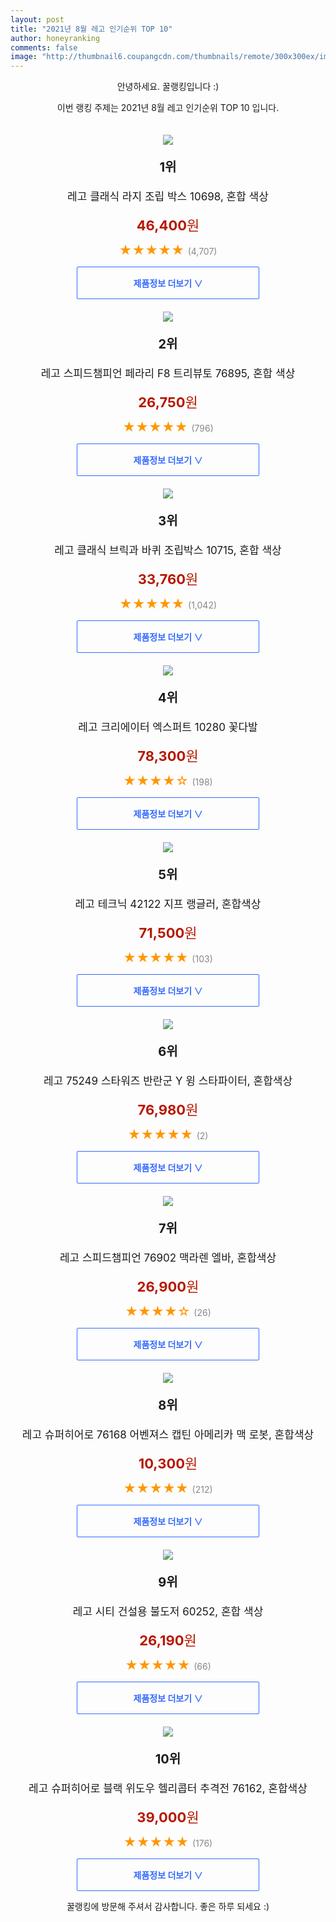 ```yaml
--- 
layout: post 
title: "2021년 8월 레고 인기순위 TOP 10" 
author: honeyranking 
comments: false 
image: "http://thumbnail6.coupangcdn.com/thumbnails/remote/300x300ex/image/retail/images/332965234726282-df5a1ace-969c-40ef-9244-61bb5386713f.jpg" 
--- 
```

<p style="text-align: center;">안녕하세요. 꿀랭킹입니다 :)</p> <p style="text-align: center;">이번 랭킹 주제는 2021년 8월 레고 인기순위 TOP 10 입니다.</p><center><img src="http://thumbnail6.coupangcdn.com/thumbnails/remote/300x300ex/image/retail/images/332965234726282-df5a1ace-969c-40ef-9244-61bb5386713f.jpg" style="margin-top:20px" /></center> <p style="text-align: center; font-size: 20px"><b>1위</b></p> <p style="text-align: center; font-size: 17px">레고 클래식 라지 조립 박스 10698, 혼합 색상</p> <p style="text-align: center;"><span style="color: #b61800; font-size: 22px;"><b>46,400</b>원</span></p> <p style="text-align: center;"><span style="color: #ff9600; font-size: 20px;">★★★★★ </span><span style="color: #878787;">(4,707)</span></p> <center><a href="https://coupa.ng/b4WQrH"> <div style="font-size: 14px; display: inline-block; padding: 15px 90px; color: #346aff; border-radius: 2px; border: 1px solid #346aff; cursor: pointer;"><b>제품정보 더보기 &or;</b></div> </a></center><center><img src="http://thumbnail9.coupangcdn.com/thumbnails/remote/300x300ex/image/retail/images/2020/01/02/11/1/a4f90af9-19ed-4b36-92c7-b73cc8599f28.jpg" style="margin-top:20px" /></center> <p style="text-align: center; font-size: 20px"><b>2위</b></p> <p style="text-align: center; font-size: 17px">레고 스피드챔피언 페라리 F8 트리뷰토 76895, 혼합 색상</p> <p style="text-align: center;"><span style="color: #b61800; font-size: 22px;"><b>26,750</b>원</span></p> <p style="text-align: center;"><span style="color: #ff9600; font-size: 20px;">★★★★★ </span><span style="color: #878787;">(796)</span></p> <center><a href="https://coupa.ng/b4WQrJ"> <div style="font-size: 14px; display: inline-block; padding: 15px 90px; color: #346aff; border-radius: 2px; border: 1px solid #346aff; cursor: pointer;"><b>제품정보 더보기 &or;</b></div> </a></center><center><img src="http://thumbnail6.coupangcdn.com/thumbnails/remote/300x300ex/image/retail/images/332965400650689-a5950b6d-4c91-4712-b4f3-b54db3daf7de.jpg" style="margin-top:20px" /></center> <p style="text-align: center; font-size: 20px"><b>3위</b></p> <p style="text-align: center; font-size: 17px">레고 클래식 브릭과 바퀴 조립박스 10715, 혼합 색상</p> <p style="text-align: center;"><span style="color: #b61800; font-size: 22px;"><b>33,760</b>원</span></p> <p style="text-align: center;"><span style="color: #ff9600; font-size: 20px;">★★★★★ </span><span style="color: #878787;">(1,042)</span></p> <center><a href="https://coupa.ng/b4WQrK"> <div style="font-size: 14px; display: inline-block; padding: 15px 90px; color: #346aff; border-radius: 2px; border: 1px solid #346aff; cursor: pointer;"><b>제품정보 더보기 &or;</b></div> </a></center><center><img src="http://thumbnail6.coupangcdn.com/thumbnails/remote/300x300ex/image/retail/images/1211297021487222-2361cf36-2017-4847-80a9-2ab2b7d410d3.jpg" style="margin-top:20px" /></center> <p style="text-align: center; font-size: 20px"><b>4위</b></p> <p style="text-align: center; font-size: 17px">레고 크리에이터 엑스퍼트 10280 꽃다발</p> <p style="text-align: center;"><span style="color: #b61800; font-size: 22px;"><b>78,300</b>원</span></p> <p style="text-align: center;"><span style="color: #ff9600; font-size: 20px;">★★★★☆ </span><span style="color: #878787;">(198)</span></p> <center><a href="https://coupa.ng/b4WQrN"> <div style="font-size: 14px; display: inline-block; padding: 15px 90px; color: #346aff; border-radius: 2px; border: 1px solid #346aff; cursor: pointer;"><b>제품정보 더보기 &or;</b></div> </a></center><center><img src="http://thumbnail8.coupangcdn.com/thumbnails/remote/300x300ex/image/retail/images/1211300490053908-f861a9d1-1ad1-41c7-8488-3b162c596953.jpg" style="margin-top:20px" /></center> <p style="text-align: center; font-size: 20px"><b>5위</b></p> <p style="text-align: center; font-size: 17px">레고 테크닉 42122 지프 랭글러, 혼합색상</p> <p style="text-align: center;"><span style="color: #b61800; font-size: 22px;"><b>71,500</b>원</span></p> <p style="text-align: center;"><span style="color: #ff9600; font-size: 20px;">★★★★★ </span><span style="color: #878787;">(103)</span></p> <center><a href="https://coupa.ng/b4WQrO"> <div style="font-size: 14px; display: inline-block; padding: 15px 90px; color: #346aff; border-radius: 2px; border: 1px solid #346aff; cursor: pointer;"><b>제품정보 더보기 &or;</b></div> </a></center><center><img src="http://thumbnail6.coupangcdn.com/thumbnails/remote/300x300ex/image/retail/images/2021/02/17/12/0/06abca72-dfd8-45b7-bd86-a3367e676346.jpg" style="margin-top:20px" /></center> <p style="text-align: center; font-size: 20px"><b>6위</b></p> <p style="text-align: center; font-size: 17px">레고 75249 스타워즈 반란군 Y 윙 스타파이터, 혼합색상</p> <p style="text-align: center;"><span style="color: #b61800; font-size: 22px;"><b>76,980</b>원</span></p> <p style="text-align: center;"><span style="color: #ff9600; font-size: 20px;">★★★★★ </span><span style="color: #878787;">(2)</span></p> <center><a href="https://coupa.ng/b4WQrQ"> <div style="font-size: 14px; display: inline-block; padding: 15px 90px; color: #346aff; border-radius: 2px; border: 1px solid #346aff; cursor: pointer;"><b>제품정보 더보기 &or;</b></div> </a></center><center><img src="http://thumbnail9.coupangcdn.com/thumbnails/remote/300x300ex/image/rs_quotation_api/nszga1g8/355467f94a6345f6aed477909737bc03.jpg" style="margin-top:20px" /></center> <p style="text-align: center; font-size: 20px"><b>7위</b></p> <p style="text-align: center; font-size: 17px">레고 스피드챔피언 76902 맥라렌 엘바, 혼합색상</p> <p style="text-align: center;"><span style="color: #b61800; font-size: 22px;"><b>26,900</b>원</span></p> <p style="text-align: center;"><span style="color: #ff9600; font-size: 20px;">★★★★☆ </span><span style="color: #878787;">(26)</span></p> <center><a href="https://coupa.ng/b4WQrR"> <div style="font-size: 14px; display: inline-block; padding: 15px 90px; color: #346aff; border-radius: 2px; border: 1px solid #346aff; cursor: pointer;"><b>제품정보 더보기 &or;</b></div> </a></center><center><img src="http://thumbnail8.coupangcdn.com/thumbnails/remote/300x300ex/image/retail/images/1213670533097902-645befe5-2c0b-4632-abcc-e1f422bd9b09.jpg" style="margin-top:20px" /></center> <p style="text-align: center; font-size: 20px"><b>8위</b></p> <p style="text-align: center; font-size: 17px">레고 슈퍼히어로 76168 어벤져스 캡틴 아메리카 맥 로봇, 혼합색상</p> <p style="text-align: center;"><span style="color: #b61800; font-size: 22px;"><b>10,300</b>원</span></p> <p style="text-align: center;"><span style="color: #ff9600; font-size: 20px;">★★★★★ </span><span style="color: #878787;">(212)</span></p> <center><a href="https://coupa.ng/b4WQrT"> <div style="font-size: 14px; display: inline-block; padding: 15px 90px; color: #346aff; border-radius: 2px; border: 1px solid #346aff; cursor: pointer;"><b>제품정보 더보기 &or;</b></div> </a></center><center><img src="http://thumbnail10.coupangcdn.com/thumbnails/remote/300x300ex/image/retail/images/332967454344205-047dc330-e759-45d3-8cf0-d42ee147f552.jpg" style="margin-top:20px" /></center> <p style="text-align: center; font-size: 20px"><b>9위</b></p> <p style="text-align: center; font-size: 17px">레고 시티 건설용 불도저 60252, 혼합 색상</p> <p style="text-align: center;"><span style="color: #b61800; font-size: 22px;"><b>26,190</b>원</span></p> <p style="text-align: center;"><span style="color: #ff9600; font-size: 20px;">★★★★★ </span><span style="color: #878787;">(66)</span></p> <center><a href="https://coupa.ng/b4WQrV"> <div style="font-size: 14px; display: inline-block; padding: 15px 90px; color: #346aff; border-radius: 2px; border: 1px solid #346aff; cursor: pointer;"><b>제품정보 더보기 &or;</b></div> </a></center><center><img src="http://thumbnail8.coupangcdn.com/thumbnails/remote/300x300ex/image/retail/images/2020/02/27/11/4/18fff847-0695-4624-bad0-ca833df055b7.jpg" style="margin-top:20px" /></center> <p style="text-align: center; font-size: 20px"><b>10위</b></p> <p style="text-align: center; font-size: 17px">레고 슈퍼히어로 블랙 위도우 헬리콥터 추격전 76162, 혼합색상</p> <p style="text-align: center;"><span style="color: #b61800; font-size: 22px;"><b>39,000</b>원</span></p> <p style="text-align: center;"><span style="color: #ff9600; font-size: 20px;">★★★★★ </span><span style="color: #878787;">(176)</span></p> <center><a href="https://coupa.ng/b4WQrX"> <div style="font-size: 14px; display: inline-block; padding: 15px 90px; color: #346aff; border-radius: 2px; border: 1px solid #346aff; cursor: pointer;"><b>제품정보 더보기 &or;</b></div> </a></center> <p style="text-align: center;">꿀랭킹에 방문해 주셔서 감사합니다. 좋은 하루 되세요 :)</p>
